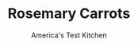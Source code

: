 ---
layout: ../../layouts/MarkdownPostLayout.astro
title: Rosemary Carrots
author: America's Test Kitchen
pubDate: 2023-03-15
description: "First, brash rosemary stole the show. Next, it vanished. Getting it right was harder than wed thought."
image_url: https://res.cloudinary.com/hksqkdlah/image/upload/ar_1:1,c_fill,dpr_2.0,f_auto,fl_lossy.progressive.strip_profile,g_faces:auto,q_auto:low,w_344/7376_sfs-rosemarycarrots-04-277237
tags: ["Side Dishes","Vegetables","Quick"]
calories: 669
protein: 1
carbohydrates: 15
fats: 
fiber: 4
ingredients: ["2 tablespoons, vegetable oil","2 pounds, carrots, peeled and cut diagonally into 1/2-inch-thick pieces","1/2 cup, low-sodium chicken broth","2 teaspoons, brown sugar","1/2 teaspoon, salt","1/4 teaspoon, pepper","1 sprig, fresh rosemary"]
serves: 6
time: "30 minutes"
instructions: ["BROWN CARROTS Heat oil in large skillet over medium-high heat until shimmering. Cook carrots until golden brown, 10 to 14 minutes, stirring occasionally.","SIMMER Stir in broth, sugar, salt, and pepper. Add rosemary and simmer, covered, stirring occasionally, over medium-low heat until carrots are tender and liquid is nearly evaporated, 8 to 12 minutes. Remove lid and discard rosemary. Continue to cook until all liquid has evaporated, about 1 minute. Serve."]
nutrition: ["509 mg Potassium","59 mg Phosphorus","54 mg Calcium","19 mg Magnesium","304 mg Sodium","5 g Fat","1 mg Niacin (B3)","3 g Monounsaturated","1 g Polyunsaturated","9 mg Vitamin C","4 g Fiber","29 µg Folate (food)","8 g Sugars","20 µg Vitamin K","153 g Water","15 g Carbs","29 µg Folate equivalent (total)","1 g Protein","2 mg Vitamin E","1263 µg Vitamin A","111 kcal Energy","669 calories"]
notes: "When stirring the carrots in step 2, be sure to do so gently to prevent the rosemary leaves from falling off the stem."
---
